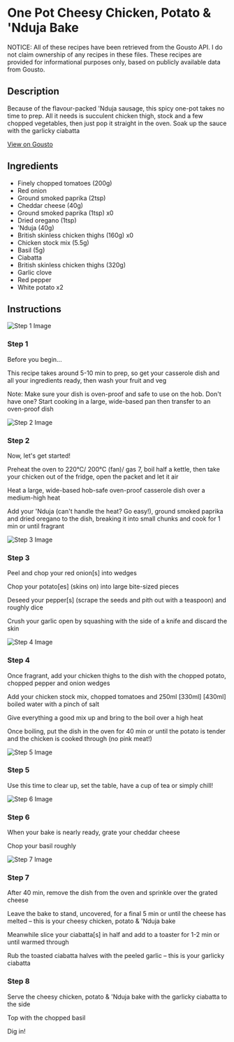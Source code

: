 # One Pot Cheesy Chicken, Potato & 'Nduja Bake

NOTICE: All of these recipes have been retrieved from the Gousto API. I do not claim ownership of any recipes in these files. These recipes are provided for informational purposes only, based on publicly available data from Gousto.

## Description

Because of the flavour-packed 'Nduja sausage, this spicy one-pot takes no time to prep. All it needs is succulent chicken thigh, stock and a few chopped vegetables, then just pop it straight in the oven. Soak up the sauce with the garlicky ciabatta

[View on Gousto](https://www.gousto.co.uk/recipes/cookbook/one-pot-cheesy-chicken-potato-nduja-bake)

## Ingredients

- Finely chopped tomatoes (200g)
- Red onion
- Ground smoked paprika (2tsp)
- Cheddar cheese (40g)
- Ground smoked paprika (1tsp) x0
- Dried oregano (1tsp)
-  'Nduja (40g)
- British skinless chicken thighs (160g) x0
- Chicken stock mix (5.5g)
- Basil (5g)
- Ciabatta
- British skinless chicken thighs (320g)
- Garlic clove
- Red pepper
- White potato x2

## Instructions

![Step 1 Image](https://production-media.gousto.co.uk/cms/recipe-step-image/Admin-10mm-Step-1-1617706209543-x200.jpg)

### Step 1

Before you begin...

This recipe takes around 5-10 min to prep, so get your casserole dish and all your ingredients ready, then wash your fruit and veg

Note: Make sure your dish is oven-proof and safe to use on the hob. Don't have one? Start cooking in a large, wide-based pan then transfer to an oven-proof dish

![Step 2 Image](https://production-media.gousto.co.uk/cms/recipe-step-image/Step-2-49-copy-1724339516255-x200.jpg)

### Step 2

Now, let's get started!

Preheat the oven to 220°C/ 200°C (fan)/ gas 7, boil half a kettle, then take your chicken out of the fridge, open the packet and let it air

Heat a large, wide-based hob-safe oven-proof casserole dish over a medium-high heat

Add your 'Nduja (can't handle the heat? Go easy!), ground smoked paprika and dried oregano to the dish, breaking it into small chunks and cook for 1 min or until fragrant

![Step 3 Image](https://production-media.gousto.co.uk/cms/recipe-step-image/Step-3-55-copy-1724339523881-x200.jpg)

### Step 3

Peel and chop your red onion[s] into wedges

Chop your potato[es] (skins on) into large bite-sized pieces

Deseed your pepper[s] (scrape the seeds and pith out with a teaspoon) and roughly dice

Crush your garlic open by squashing with the side of a knife and discard the skin

![Step 4 Image](https://production-media.gousto.co.uk/cms/recipe-step-image/Step-4-49-copy-1724339527585-x200.jpg)

### Step 4

Once fragrant, add your chicken thighs to the dish with the chopped potato, chopped pepper and onion wedges

Add your chicken stock mix, chopped tomatoes and 250ml <span class="text-purple">[330ml] </span><span class="text-danger">[430ml] </span>boiled water with a pinch of salt

Give everything a good mix up and bring to the boil over a high heat

Once boiling, put the dish in the oven for 40 min or until the potato is tender and the chicken is cooked through (no pink meat!)

![Step 5 Image](https://production-media.gousto.co.uk/cms/recipe-step-image/Step-5-50-copy-1724339531717-x200.jpg)

### Step 5

Use this time to clear up, set the table, have a cup of tea or simply chill!

![Step 6 Image](https://production-media.gousto.co.uk/cms/recipe-step-image/Step-6-50-copy-1724339535740-x200.jpg)

### Step 6

When your bake is nearly ready, grate your cheddar cheese

Chop your basil roughly

![Step 7 Image](https://production-media.gousto.co.uk/cms/recipe-step-image/Step-7-49-copy-1724339542520-x200.jpg)

### Step 7

After 40 min, remove the dish from the oven and sprinkle over the grated cheese

Leave the bake to stand, uncovered, for a final 5 min or until the cheese has melted – this is your cheesy chicken, potato & 'Nduja bake

Meanwhile slice your ciabatta[s] in half and add to a toaster for 1-2 min or until warmed through

Rub the toasted ciabatta halves with the peeled garlic – this is your garlicky ciabatta

### Step 8

Serve the cheesy chicken, potato & 'Nduja bake with the garlicky ciabatta to the side

Top with the chopped basil

Dig in!

